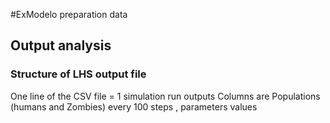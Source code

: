 #ExModelo preparation data 

## Output analysis

### Structure of LHS output file 

One line of the CSV file = 1 simulation run outputs
Columns are Populations (humans and Zombies) every 100 steps , parameters values


